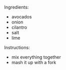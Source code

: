 Ingredients:
* avocados
* onion
* cilantro
* salt
* lime

Instructions:
* mix everything together
* mash it up with a fork

